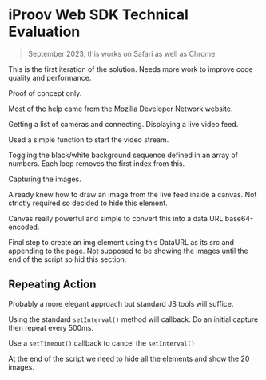 
# iProov Web SDK Technical Evaluation

> September 2023, this works on Safari as well as Chrome

This is the first iteration of the solution. Needs more work to improve code quality and performance.

Proof of concept only.

Most of the help came from the Mozilla Developer Network website.

Getting a list of cameras and connecting. Displaying a live video feed.

Used a simple function to start the video stream.

Toggling the black/white background sequence defined in an array of numbers. 
Each loop removes the first index from this.

Capturing the images.

Already knew how to draw an image from the live feed inside a canvas. Not strictly required so 
decided to hide this element.

Canvas really powerful and simple to convert this into a data URL base64-encoded.

Final step to create an img element using this DataURL as its src and appending to the page.
Not supposed to be showing the images until the end of the script so hid this section.

## Repeating Action

Probably a more elegant approach but standard JS tools will suffice.

Using the standard `setInterval()` method will callback. Do an initial capture then repeat every 500ms.

Use a `setTimeout()` callback to cancel the `setInterval()`

At the end of the script we need to hide all the elements and show the 20 images.

